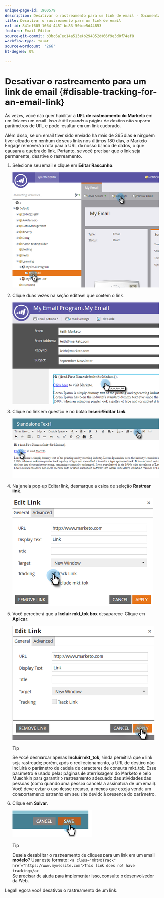 ```yaml
---
unique-page-id: 1900579
description: Desativar o rastreamento para um link de email - Documentação do Marketo - Documentação do produto
title: Desativar o rastreamento para um link de email
exl-id: 841ef605-1664-4457-bc83-50bbe5d44853
feature: Email Editor
source-git-commit: b3bc6a7ec14a513e4b294852d066f9e3d0f74ef8
workflow-type: tm+mt
source-wordcount: '266'
ht-degree: 0%

---
```


# Desativar o rastreamento para um link de email {#disable-tracking-for-an-email-link}

Às vezes, você não quer habilitar a **URL de rastreamento do Marketo** em um link em um email. Isso é útil quando a página de destino não suporta parâmetros de URL e pode resultar em um link quebrado.

Além disso, se um email tiver sido enviado há mais de 365 dias **e** ninguém tiver clicado em nenhum de seus links nos últimos 180 dias, o Marketo Engage removerá a rota para a URL do nosso banco de dados, o que causará a quebra do link. Portanto, se você precisar que o link seja permanente, desative o rastreamento.

1. Selecione seu email e clique em **Editar Rascunho**.

   ![](assets/one-7.png)

1. Clique duas vezes na seção editável que contém o link.

   ![](assets/two-6.png)

1. Clique no link em questão e no botão **Inserir/Editar Link**.

   ![](assets/three-6.png)

1. Na janela pop-up Editar link, desmarque a caixa de seleção **Rastrear link**.

   ![](assets/four-4.png)

1. Você perceberá que a **Incluir mkt_tok box** desaparece. Clique em **Aplicar**.

   ![](assets/five-3.png)

   >[!TIP]
   >
   >Se você desmarcar apenas **Incluir mkt_tok**, ainda permitirá que o link seja rastreado; porém, após o redirecionamento, a URL de destino não incluirá o parâmetro de cadeia de caracteres de consulta mkt_tok. Esse parâmetro é usado pelas páginas de aterrissagem do Marketo e pelo Munchkin para garantir o rastreamento adequado das atividades das pessoas (como quando uma pessoa cancela a assinatura de um email). Você deve evitar o uso desse recurso, a menos que esteja vendo um comportamento estranho em seu site devido à presença do parâmetro.

1. Clique em **Salvar**.

   ![](assets/image2014-9-17-22-3a25-3a20.png)

   >[!TIP]
   >
   >Deseja desabilitar o rastreamento de cliques para um link em um email **modelo**? Usar este formato:
   >`<a class="mktNoTrack" href="https://www.mywebsite.com">This link does not have tracking</a>`\
   >Se precisar de ajuda para implementar isso, consulte o desenvolvedor da Web.

Legal! Agora você desativou o rastreamento de um link.
